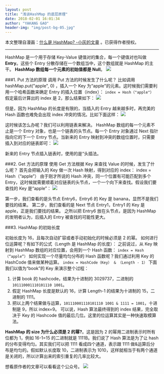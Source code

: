 ```yaml
---
layout: post
title: "浅谈HashMap 的底层原理"
date: 2018-02-01 16:01:34
author: "YAKANG GAO"
header-img: "img/post-bg-05.jpg"
---
```


本文整理自漫画：[什么是 HashMap? -小灰的文章](http://zhuanlan.zhihu.com/p/31610616) 。已获得作者授权。

---

HashMap 是一个用于存储 Key-Value 键值对的集合，每一个键值对也叫做**Entry**。这些个 Entry 分散存储在一个数组当中，这个数组就是 HashMap 的主干。
**HashMap 数组每一个元素的初始值都是 Null**。
![](http://upload-images.jianshu.io/upload_images/129905-cfe801221d06697b.png?imageMogr2/auto-orient/strip%7CimageView2/2/w/1240)

###1. Put 方法的原理
调用 Put 方法的时候发生了什么呢？
比如调用 hashMap.put("apple", 0) ，插入一个 Key 为“apple"的元素。这时候我们需要利用一个哈希函数来确定 Entry 的插入位置（index）：
`index = Hash（"apple"）`
假定最后计算出的 index 是 2，那么结果如下：
![](http://upload-images.jianshu.io/upload_images/129905-9bc111821efffb3c.png?imageMogr2/auto-orient/strip%7CimageView2/2/w/1240)

但是，因为 HashMap 的长度是有限的，当插入的 Entry 越来越多时，再完美的 Hash 函数也难免会出现 index 冲突的情况。比如下面这样：
![](http://upload-images.jianshu.io/upload_images/129905-4f706012834dc07d.png?imageMogr2/auto-orient/strip%7CimageView2/2/w/1240)

这时候该怎么办呢？我们可以利用链表来解决。
HashMap 数组的每一个元素不止是一个 Entry 对象，也是一个链表的头节点。每一个 Entry 对象通过 Next 指针指向它的下一个 Entry 节点。当新来的 Entry 映射到冲突的数组位置时，只需要插入到对应的链表即可：
![](http://upload-images.jianshu.io/upload_images/129905-ee2b61ef6e511ef8.png?imageMogr2/auto-orient/strip%7CimageView2/2/w/1240)

新来的 Entry 节点插入链表时，使用的是“头插法。

###2. Get 方法的原理
使用 Get 方法根据 Key 来查找 Value 的时候，发生了什么呢？
首先会把输入的 Key 做一次 Hash 映射，得到对应的 index：
index = Hash（“apple”）
由于刚才所说的 Hash 冲突，同一个位置有可能匹配到多个 Entry，这时候就需要顺着对应链表的头节点，一个一个向下来查找。假设我们要查找的 Key 是“apple”：
![](http://upload-images.jianshu.io/upload_images/129905-379fc475bb897219.png?imageMogr2/auto-orient/strip%7CimageView2/2/w/1240)

第一步，我们查看的是头节点 Entry6，Entry6 的 Key 是 banana，显然不是我们要找的结果。
第二步，我们查看的是 Next 节点 Entry1，Entry1 的 Key 是 apple，正是我们要找的结果。
之所以把 Entry6 放在头节点，是因为 HashMap 的发明者认为，后插入的 Entry 被查找的可能性更大。

###3. HashMap 的初始长度

初始长度为 16，且每次自动扩容或者手动初始化的时候必须是 2 的幂。
如何进行位运算呢？有如下的公式（Length 是 HashMap 的长度）：
之前说过，从 Key 映射到 HashMap 数组的对应位置，会用到一个 Hash 函数：
`index = Hash（“apple”）`
如何实现一个尽量均匀分布的 Hash 函数呢？我们通过利用 Key 的 HashCode 值来做某种运算。
`index = HashCode（Key） & （Length - 1）`
下面我们以值为“book”的 Key 来演示整个过程：

1. 计算 book 的 hashcode，结果为十进制的 3029737，二进制的`101110001110101110 1001`。
2. 假定 HashMap 长度是默认的 16，计算 Length-1 的结果为十进制的 15，二进制的 1111。
3. 把以上两个结果做与运算，`101110001110101110 1001 & 1111 = 1001`，十进制是 9，所以 index=9。
   可以说，Hash 算法最终得到的 index 结果，完全取决于 Key 的 Hashcode 值的最后几位。这里的位运算其实是一种快速取模算法。

**HashMap 的 size 为什么必须是 2 的幂?**。这是因为 2 的幂用二进制表示时所有位都为 1，例如 16-1=15 的二进制就是 1111B。我们说了 Hash 算法是为了让 hash 的分布变得均匀。其实我们可以把 1111 看成四个通道，表示跟 1111 做&运算后分布是均匀的。假如默认长度取 10，二进制表示为 1010，这样就相当于有两个通道是关闭的，所以计算出来的索引重复的几率比较大。

想看原作者的文章可以看看这个公众号。
![](http://upload-images.jianshu.io/upload_images/129905-f5ac004374af77ac.png?imageMogr2/auto-orient/strip%7CimageView2/2/w/1240)
